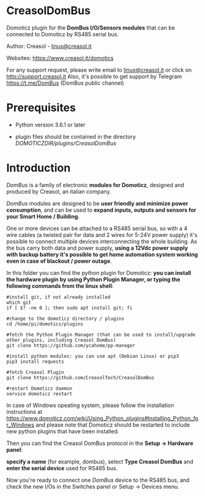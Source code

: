 # CreasolDomBus
Domoticz plugin for the **DomBus I/O/Sensors modules** that can be connected to Domoticz by RS485 serial bus.

Author: Creasol - linux@creasol.it 

Websites: https://www.creasol.it/domotics

For any support request, please write email to linux@creasol.it or click on http://support.creasol.it
Also, it's possible to get support by Telegram https://t.me/DomBus  (DomBus public channel)

# Prerequisites

* Python version 3.6.1 or later

* plugin files should be contained in the directory *DOMOTICZDIR/plugins/CreasolDomBus* 

# Introduction

*DomBus* is a family of electronic **modules for Domoticz**, designed and produced by Creasol, an italian company.

*DomBus* modules are designed to be **user friendly and minimize power consumption**, and can be used to **expand inputs, outputs and sensors for your Smart Home / Building**. 

One or more devices can be attached to a RS485 serial bus, so with a 4 wire cables (a twisted pair for data and 2 wires for 5-24V power supply) it's possible to connect multiple devices interconnecting the whole building.
As the bus carry both data and power supply, **using a 12Vdc power supply with backup battery it's possible to get home automation system working even in case of blackout / power outage**.

In this folder you can find the python plugin for Domoticz: **you can install the hardware plugin by using Python Plugin Manager, or typing the following commands from the linux shell**:

```
#install git, if not already installed
which git
if [ $? -ne 0 ]; then sudo apt install git; fi

#change to the domoticz directory / plugins
cd /home/pi/domoticz/plugins 

#fetch the Python Plugin Manager (that can be used to install/upgrade other plugins, including Creasol DomBus)
git clone https://github.com/ycahome/pp-manager

#install python modules: you can use apt (Debian Linux) or pip3 
pip3 install requests

#fetch Creasol Plugin
git clone https://github.com/CreasolTech/CreasolDomBus

#restart Domoticz daemon
service domoticz restart
```


In case of Windows opeating system, please follow the installation instructions at https://www.domoticz.com/wiki/Using_Python_plugins#Installing_Python_for_Windows and please note that Domoticz should be restarted to include new python plugins that have been installed.

Then you can find the Creasol DomBus protocol in the **Setup -> Hardware panel**:

**specify a name** (for example, dombus), select **Type Creasol DomBus** and **enter the serial device** used for RS485 bus.

Now you're ready to connect one *DomBus* device to the RS485 bus, and check the new I/Os in the Switches panel or Setup -> Devices menu.


